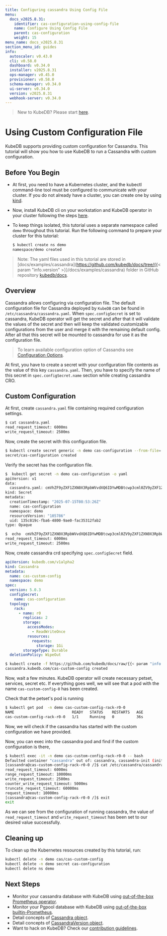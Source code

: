 ```yaml
---
title: Configuring cassandra Using Config File
menu:
  docs_v2025.8.31:
    identifier: cas-configuration-using-config-file
    name: Configure Using Config File
    parent: cas-configuration
    weight: 15
menu_name: docs_v2025.8.31
section_menu_id: guides
info:
  autoscaler: v0.43.0
  cli: v0.58.0
  dashboard: v0.34.0
  installer: v2025.8.31
  ops-manager: v0.45.0
  provisioner: v0.58.0
  schema-manager: v0.34.0
  ui-server: v0.34.0
  version: v2025.8.31
  webhook-server: v0.34.0
---
```


> New to KubeDB? Please start [here](/docs/v2025.8.31/README).

# Using Custom Configuration File

KubeDB supports providing custom configuration for Cassandra. This tutorial will show you how to use KubeDB to run a Cassandra with custom configuration.

## Before You Begin

- At first, you need to have a Kubernetes cluster, and the kubectl command-line tool must be configured to communicate with your cluster. If you do not already have a cluster, you can create one by using [kind](https://kind.sigs.k8s.io/docs/user/quick-start/).

- Now, install KubeDB cli on your workstation and KubeDB operator in your cluster following the steps [here](/docs/v2025.8.31/setup/README).

- To keep things isolated, this tutorial uses a separate namespace called `demo` throughout this tutorial. Run the following command to prepare your cluster for this tutorial:

  ```bash
  $ kubectl create ns demo
  namespace/demo created
  ```

> Note: The yaml files used in this tutorial are stored in [docs/examples/cassandra](https://github.com/kubedb/docs/tree/{{< param "info.version" >}}/docs/examples/cassandra) folder in GitHub repository [kubedb/docs](https://github.com/kubedb/docs).

## Overview

Cassandra allows configuring via configuration file. The default configuration file for Cassandra deployed by `KubeDB` can be found in `/etc/cassandra/cassandra.yaml`. When `spec.configSecret` is set to cassandra, KubeDB operator will get the secret and after that it will validate the values of the secret and then will keep the validated customizable configurations from the user and merge it with the remaining default config. After all that this secret will be mounted to cassandra for use it as the configuration file.

> To learn available configuration option of Cassandra see [Configuration Options](https://cassandra.apache.org/doc/4.0/cassandra/getting_started/configuring.html).

At first, you have to create a secret with your configuration file contents as the value of this key `cassandra.yaml`. Then, you have to specify the name of this secret in `spec.configSecret.name` section while creating cassandra CRO.

## Custom Configuration

At first, create `cassandra.yaml` file containing required configuration settings.

```bash
$ cat cassandra.yaml
read_request_timeout: 6000ms
write_request_timeout: 2500ms
```

Now, create the secret with this configuration file.

```bash
$ kubectl create secret generic -n demo cas-configuration --from-file=./cassandra.yaml
secret/cas-configuration created
```

Verify the secret has the configuration file.

```bash
$  kubectl get secret -n demo cas-configuration -o yaml
apiVersion: v1
data:
  cassandra.yaml: cmVhZF9yZXF1ZXN0X3RpbWVvdXQ6IDYwMDBtcwp3cml0ZV9yZXF1ZXN0X3RpbWVvdXQ6IDI1MDBtcwo=
kind: Secret
metadata:
  creationTimestamp: "2025-07-15T08:53:26Z"
  name: cas-configuration
  namespace: demo
  resourceVersion: "105786"
  uid: 135c819c-fba6-4800-9ae0-fac35312fab2
type: Opaque

$  echo  cmVhZF9yZXF1ZXN0X3RpbWVvdXQ6IDYwMDBtcwp3cml0ZV9yZXF1ZXN0X3RpbWVvdXQ6IDI1MDBtcwo= | base64 -d
read_request_timeout: 6000ms
write_request_timeout: 2500ms
```

Now, create cassandra crd specifying `spec.configSecret` field.

```yaml
apiVersion: kubedb.com/v1alpha2
kind: Cassandra
metadata:
  name: cas-custom-config
  namespace: demo
spec:
  version: 5.0.3
  configSecret:
    name: cas-configuration
  topology:
    rack:
      - name: r0
        replicas: 2
        storage:
          accessModes:
            - ReadWriteOnce
          resources:
            requests:
              storage: 1Gi
        storageType: Durable
  deletionPolicy: WipeOut

```

```bash
$ kubectl create -f https://github.com/kubedb/docs/raw/{{< param "info.version" >}}/docs/examples/cassandra/configuration/cassandra-config-file.yaml
cassandra.kubedb.com/cas-custom-config created
```

Now, wait a few minutes. KubeDB operator will create necessary petset, services, secret etc. If everything goes well, we will see that a pod with the name `cas-custom-config-0` has been created.

Check that the petset's pod is running

```bash
$ kubectl get pod  -n demo cas-custom-config-rack-r0-0 
NAME                          READY   STATUS    RESTARTS   AGE
cas-custom-config-rack-r0-0   1/1     Running   0          36s
```

Now, we will check if the cassandra has started with the custom configuration we have provided.

Now, you can exec into the cassandra pod and find if the custom configuration is there,

```bash
$ kubectl exec -it -n demo cas-custom-config-rack-r0-0 -- bash
Defaulted container "cassandra" out of: cassandra, cassandra-init (init), medusa-init (init)
[cassandra@cas-custom-config-rack-r0-0 /]$ cat /etc/cassandra/cassandra.yaml | grep request_timeout
read_request_timeout: 6000ms
range_request_timeout: 10000ms
write_request_timeout: 2500ms
counter_write_request_timeout: 5000ms
truncate_request_timeout: 60000ms
request_timeout: 10000ms
[cassandra@cas-custom-config-rack-r0-0 /]$ exit
exit
```

As we can see from the configuration of running cassandra, the value of `read_request_timeout` and `write_request_timeout` has been set to our desired value successfully.

## Cleaning up

To clean up the Kubernetes resources created by this tutorial, run:

```bash
kubectl delete -n demo cas/cas-custom-config
kubectl delete -n demo secret cas-configuration
kubectl delete ns demo
```

## Next Steps

- Monitor your cassandra database with KubeDB using [out-of-the-box Prometheus operator](/docs/v2025.8.31/guides/cassandra/monitoring/using-prometheus-operator).
- Monitor your Pgpool database with KubeDB using [out-of-the-box builtin-Prometheus](/docs/v2025.8.31/guides/cassandra/monitoring/using-builtin-prometheus).
- Detail concepts of [Cassandra object](/docs/v2025.8.31/guides/cassandra/concepts/cassandra).
- Detail concepts of [CassandraVersion object](/docs/v2025.8.31/guides/cassandra/concepts/cassandraversion).
- Want to hack on KubeDB? Check our [contribution guidelines](/docs/v2025.8.31/CONTRIBUTING).
